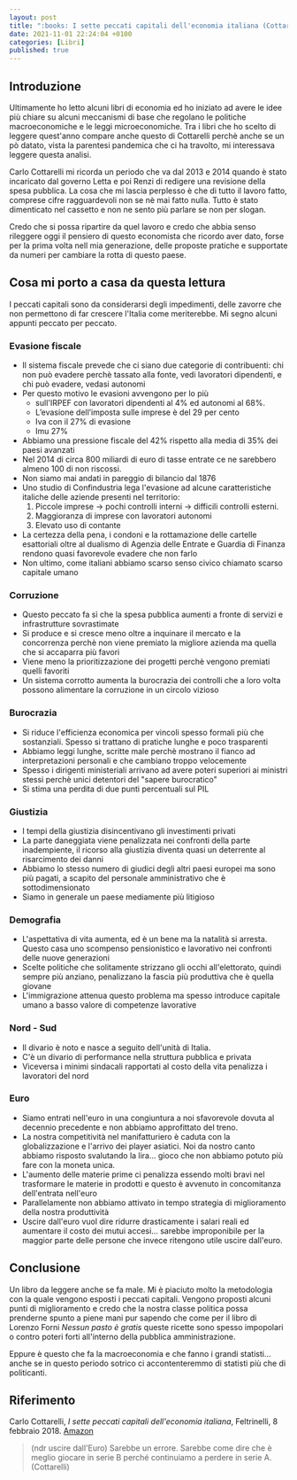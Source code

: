 ```yaml
---
layout: post
title: ":books: I sette peccati capitali dell'economia italiana (Cottarelli)"
date: 2021-11-01 22:24:04 +0100
categories: [Libri]
published: true
---
```


## Introduzione
Ultimamente ho letto alcuni libri di economia ed ho iniziato ad avere le idee più chiare su alcuni meccanismi di base che regolano le politiche macroeconomiche e le leggi microeconomiche. Tra i libri che ho scelto di leggere quest'anno compare anche questo di Cottarelli perchè anche se un pò datato, vista la parentesi pandemica che ci ha travolto, mi interessava leggere questa analisi.

Carlo Cottarelli mi ricorda un periodo che va dal 2013 e 2014 quando è stato incaricato dal governo Letta e poi Renzi di redigere una revisione della spesa pubblica. La cosa che mi lascia perplesso è che di tutto il lavoro fatto, comprese cifre ragguardevoli non se nè mai fatto nulla. Tutto è stato dimenticato nel cassetto e non ne sento più parlare se non per slogan.

Credo che si possa ripartire da quel lavoro e credo che abbia senso rileggere oggi il pensiero di questo economista che ricordo aver dato, forse per la prima volta nell mia generazione, delle proposte pratiche e supportate da numeri per cambiare la rotta di questo paese.

## Cosa mi porto a casa da questa lettura

I peccati capitali sono da considerarsi degli impedimenti, delle zavorre che non permettono di far crescere l'Italia come meriterebbe. Mi segno alcuni appunti peccato per peccato.

### Evasione fiscale

- Il sistema fiscale prevede che ci siano due categorie di contribuenti: chi non può evadere perchè tassato alla fonte, vedi lavoratori dipendenti, e chi può evadere, vedasi autonomi
- Per questo motivo le evasioni avvengono per lo più
  - sull'IRPEF con lavoratori dipendenti al 4% ed autonomi al 68%.
  - L’evasione dell’imposta sulle imprese è del 29 per cento
  - Iva con il 27% di evasione
  - Imu 27%
- Abbiamo una pressione fiscale del 42% rispetto alla media di 35% dei paesi avanzati
- Nel 2014 di circa 800 miliardi di euro di tasse entrate ce ne sarebbero almeno 100 di non riscossi.
- Non siamo mai andati in pareggio di bilancio dal 1876
- Uno studio di Confindustria lega l'evasione ad alcune caratteristiche italiche delle aziende presenti nel territorio:
  1. Piccole imprese → pochi controlli interni → difficili controlli esterni.
  2. Maggioranza di imprese con lavoratori autonomi
  3. Elevato uso di contante
- La certezza della pena, i condoni e la rottamazione delle cartelle esattoriali oltre al dualismo di Agenzia delle Entrate e Guardia di Finanza rendono quasi favorevole evadere che non farlo
- Non ultimo, come italiani abbiamo scarso senso civico chiamato scarso capitale umano

### Corruzione

- Questo peccato fa sì che la spesa pubblica aumenti a fronte di servizi e infrastrutture sovrastimate
- Si produce e si cresce meno oltre a inquinare il mercato e la concorrenza perchè non viene premiato la migliore azienda ma quella che si accaparra più favori
- Viene meno la prioritizzazione dei progetti perchè vengono premiati quelli favoriti
- Un sistema corrotto aumenta la burocrazia dei controlli che a loro volta possono alimentare la corruzione in un circolo vizioso

### Burocrazia

- Si riduce l'efficienza economica per vincoli spesso formali più che sostanziali. Spesso si trattano di pratiche lunghe e poco trasparenti
- Abbiamo leggi lunghe, scritte male perchè mostrano il fianco ad interpretazioni personali e che cambiano troppo velocemente
- Spesso i dirigenti ministeriali arrivano ad avere poteri superiori ai ministri stessi perchè unici detentori del "sapere burocratico"
- Si stima una perdita di due punti percentuali sul PIL

### Giustizia

- I tempi della giustizia disincentivano gli investimenti privati
- La parte daneggiata viene penalizzata nei confronti della parte inadempiente, il ricorso alla giustizia diventa quasi un deterrente al risarcimento dei danni
- Abbiamo lo stesso numero di giudici degli altri paesi europei ma sono più pagati, a scapito del personale amministrativo che è sottodimensionato
- Siamo in generale un paese mediamente più litigioso

### Demografia

- L'aspettativa di vita aumenta, ed è un bene ma la natalità si arresta. Questo casa uno scompenso pensionistico e lavorativo nei confronti delle nuove generazioni
- Scelte politiche che solitamente strizzano gli occhi all'elettorato, quindi sempre più anziano, penalizzano la fascia più produttiva che è quella giovane
- L'immigrazione attenua questo problema ma spesso introduce capitale umano a basso valore di competenze lavorative

### Nord - Sud

- Il divario è noto e nasce a seguito dell'unità di Italia.
- C'è un divario di performance nella struttura pubblica e privata
- Viceversa i minimi sindacali rapportati al costo della vita penalizza i lavoratori del nord

### Euro

- Siamo entrati nell'euro in una congiuntura a noi sfavorevole dovuta al decennio precedente e non abbiamo approfittato del treno.
- La nostra competitività nel manifatturiero è caduta con la globalizzazione e l'arrivo dei player asiatici. Noi da nostro canto abbiamo risposto svalutando la lira... gioco che non abbiamo potuto più fare con la moneta unica.
- L'aumento delle materie prime ci penalizza essendo molti bravi nel trasformare le materie in prodotti e questo è avvenuto in concomitanza dell'entrata nell'euro
- Parallelamente non abbiamo attivato in tempo strategia di miglioramento della nostra produttività
- Uscire dall'euro vuol dire ridurre drasticamente i salari reali ed aumentare il costo dei mutui accesi... sarebbe improponibile per la maggior parte delle persone che invece ritengono utile uscire dall'euro.

## Conclusione

Un libro da leggere anche se fa male. Mi è piaciuto molto la metodologia con la quale vengono esposti i peccati capitali. Vengono proposti alcuni punti di miglioramento e credo che la nostra classe politica possa prenderne spunto a piene mani pur sapendo che come per il libro di Lorenzo Forni _Nessun pasto è gratis_ queste ricette sono spesso impopolari o contro poteri forti all'interno della pubblica amministrazione.

Eppure è questo che fa la macroeconomia e che fanno i grandi statisti... anche se in questo periodo sotrico ci accontenteremmo di statisti più che di politicanti.

## Riferimento

Carlo Cottarelli, _I sette peccati capitali dell'economia italiana_, Feltrinelli, 8 febbraio 2018. [Amazon](https://www.amazon.it/sette-peccati-capitali-delleconomia-italiana/dp/8807173328/ref=sr_1_1?__mk_it_IT=%C3%85M%C3%85%C5%BD%C3%95%C3%91&crid=1YUT9GI7RJ916&dchild=1&keywords=i+sette+peccati+capitali+dell+economia+italiana&qid=1629662429&sprefix=i+sette+pecc%2Caps%2C213&sr=8-1)

> (ndr uscire dall'Euro) Sarebbe un errore. Sarebbe come dire che è meglio giocare in serie B perché continuiamo a perdere in serie A. (Cottarelli)
